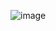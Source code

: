 ![image](https://user-images.githubusercontent.com/88938702/190928891-964971e9-13cf-4e64-b00e-e9cad13680ef.png)

